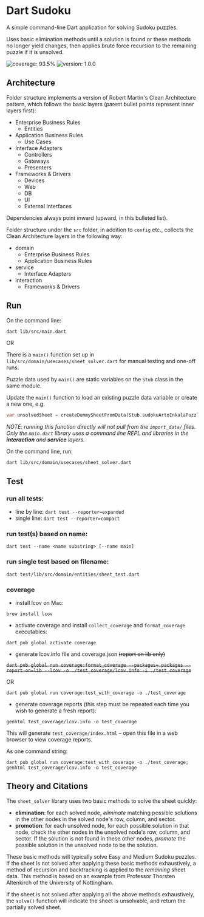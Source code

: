 # Dart Sudoku

A simple command-line Dart application for solving Sudoku puzzles.

Uses basic elimination methods until a solution is found or these methods
no longer yield changes, then applies brute force recursion to the remaining
puzzle if it is unsolved.

![coverage: 93.5%](https://img.shields.io/badge/coverage-93.5%25-green) ![version: 1.0.0](https://img.shields.io/badge/version-1.0.0-blue)

## Architecture

Folder structure implements a version of Robert Martin's Clean Architecture pattern,
which follows the basic layers (parent bullet points represent inner layers first):
- Enterprise Business Rules
  - Entities
- Application Business Rules
  - Use Cases
- Interface Adapters
  - Controllers
  - Gateways
  - Presenters
- Frameworks & Drivers
  - Devices
  - Web
  - DB
  - UI
  - External Interfaces

Dependencies always point inward (upward, in this bulleted list).

Folder structure under the `src` folder, in addition to `config` etc.,
collects the Clean Architecture layers in the following way:

- domain
  - Enterprise Business Rules
  - Application Business Rules
- service
  - Interface Adapters
- interaction
  - Frameworks & Drivers

## Run

On the command line:
```bash
dart lib/src/main.dart
```

OR

There is a `main()` function set up in `lib/src/domain/usecases/sheet_solver.dart`
for manual testing and one-off runs.

Puzzle data used by `main()` are static variables on the `Stub` class in the same module.

Update the `main()` function to load an existing puzzle data variable or create a new one, e.g.
```dart
var unsolvedSheet = createDummySheetFromData(Stub.sudokuArtoInkalaPuzzle);
```

_NOTE: running this function directly will not pull from the `import_data/` files. Only the
`main.dart` library uses a command line REPL and libraries in the
**interaction** and **service** layers._

On the command line, run:

`dart lib/src/domain/usecases/sheet_solver.dart`

## Test

### run all tests:
- line by line:
`dart test --reporter=expanded`
- single line:
`dart test --reporter=compact`

### run test(s) based on name:
`dart test --name <name substring> [--name main]`

### run single test based on filename:
`dart test/lib/src/domain/entities/sheet_test.dart`

### coverage
- install lcov on Mac:

`brew install lcov`

- activate coverage and install `collect_coverage` and `format_coverage` executables:

`dart pub global activate coverage`

- generate lcov.info file and coverage.json ~~(report on lib only)~~

~~`dart pub global run coverage:format_coverage --packages=.packages --report-on=lib --lcov -o ./test_coverage/lcov.info -i ./test_coverage`~~

OR

`dart pub global run coverage:test_with_coverage -o ./test_coverage`

- generate coverage reports (this step must be repeated each time
you wish to generate a fresh report):

`genhtml test_coverage/lcov.info -o test_coverage`

This will generate `test_coverage/index.html` – open this file in a web browser to view coverage reports.

As one command string:

`dart pub global run coverage:test_with_coverage -o ./test_coverage; genhtml test_coverage/lcov.info -o test_coverage`

## Theory and Citations

The `sheet_solver` library uses two basic methods to solve the sheet quickly:
- **elimination**: for each solved node, *eliminate* matching possible solutions in the other nodes in the solved
node's row, column, and sector.
- **promotion**: for each unsolved node, for each possible solution in that node, check the other nodes
in the unsolved node's row, column, and sector. If the solution is not found in these other nodes,
*promote* the possible solution in the unsolved node to be the solution.

These basic methods will typically solve Easy and Medium Sudoku puzzles. If the sheet is not solved after
applying these basic methods exhaustively, a method of recursion and backtracking is applied to the
*remaining* sheet data. This method is based on an example from Professor Thorsten Altenkirch of the University 
of Nottingham.

If the sheet is not solved after applying all the above methods exhaustively, the `solve()` function
will indicate the sheet is unsolvable, and return the partially solved sheet.
